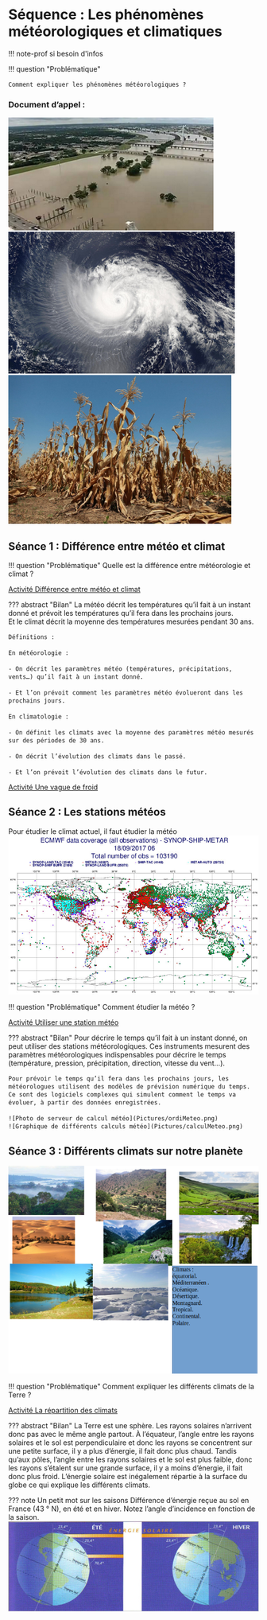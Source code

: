# Séquence : Les phénomènes météorologiques et climatiques

!!! note-prof
    si besoin d'infos


!!! question "Problématique"

    Comment expliquer les phénomènes météorologiques ?

    
### Document d’appel :
![](Pictures/photoInodation.png)
![](Pictures/cyclone.png)
![](Pictures/secheresse.png)

## Séance 1 : Différence entre météo et climat

!!! question "Problématique"
    Quelle est la différence entre météorologie et climat ?

[Activité Différence entre météo et climat](../diffmeteoclimat)




??? abstract "Bilan"
    La météo décrit les températures qu’il fait à un instant donné et prévoit les températures qu’il fera dans les prochains jours.  
    Et le climat décrit la moyenne des températures mesurées pendant 30 ans.  

    Définitions :  

    En météorologie :

    - On décrit les paramètres météo (températures, précipitations, vents…) qu’il fait à un instant donné.
  
    - Et l’on prévoit comment les paramètres météo évolueront dans les prochains jours.
  
    En climatologie :  

    - On définit les climats avec la moyenne des paramètres météo mesurés sur des périodes de 30 ans.
  
    - On décrit l’évolution des climats dans le passé.
  
    - Et l’on prévoit l’évolution des climats dans le futur.

<div style="page-break-after: always;"></div>

[Activité Une vague de froid](../exodiffmeteoclimat)


## Séance 2 : Les stations météos



Pour étudier le climat actuel, il faut étudier la météo
![Carte de la position des stations météos](Pictures/carteStationsMeteo.png)


!!! question "Problématique"
    Comment étudier la météo ?


[Activité Utiliser une station météo](../stationMeteo)




??? abstract "Bilan"
    Pour décrire le temps qu’il fait à un instant donné, on peut utiliser des stations météorologiques. Ces instruments mesurent des paramètres météorologiques indispensables pour décrire le temps (température, pression, précipitation, direction, vitesse du vent…).

    Pour prévoir le temps qu’il fera dans les prochains jours, les météorologues utilisent des modèles de prévision numérique du temps. Ce sont des logiciels complexes qui simulent comment le temps va évoluer, à partir des données enregistrées.

    ![Photo de serveur de calcul météo](Pictures/ordiMeteo.png)
    ![Graphique de différents calculs météo](Pictures/calculMeteo.png)

<div style="page-break-after: always;"></div>


## Séance 3 : Différents climats sur notre planète

![Différents climats terrestres](Pictures/photoClimatsTerrestres.png)



!!! question "Problématique"
    Comment expliquer les différents climats de la Terre ?


[Activité La répartition des climats](../repartClimats)



??? abstract "Bilan"
    La Terre est une sphère. Les rayons solaires n’arrivent donc pas avec le même angle partout. À l’équateur, l’angle entre les rayons solaires et le sol est perpendiculaire et donc les rayons se concentrent sur une petite surface, il y a plus d’énergie, il fait donc plus chaud. Tandis qu’aux pôles, l’angle entre les rayons solaires et le sol est plus faible, donc les rayons s’étalent sur une grande surface, il y a moins d’énergie, il fait donc plus froid. L’énergie solaire est inégalement répartie à la surface du globe ce qui explique les différents climats.

??? note
    Un petit mot sur les saisons Différence d’énergie reçue au sol en France (43 ° N), en été et en hiver. Notez l’angle d’incidence en fonction de la saison.
    ![Schéma rayons lumineux en fonction de la période l'année](Pictures/schemaSaisons.png)

<div style="page-break-after: always;"></div>

